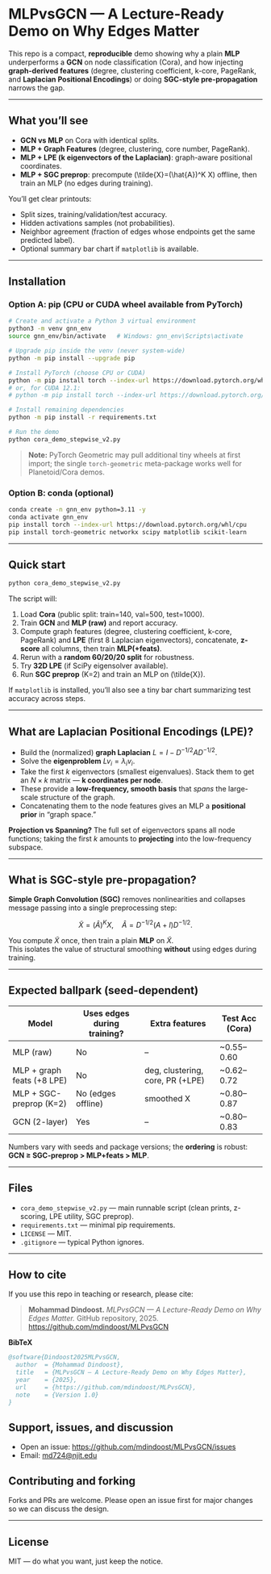 # MLPvsGCN — A Lecture-Ready Demo on Why Edges Matter

This repo is a compact, **reproducible** demo showing why a plain **MLP** underperforms a **GCN** on node classification (Cora), and how injecting **graph-derived features** (degree, clustering coefficient, k-core, PageRank, and **Laplacian Positional Encodings**) or doing **SGC-style pre-propagation** narrows the gap.

---

## What you’ll see

- **GCN vs MLP** on Cora with identical splits.
- **MLP + Graph Features** (degree, clustering, core number, PageRank).
- **MLP + LPE (k eigenvectors of the Laplacian)**: graph-aware positional coordinates.
- **MLP + SGC preprop**: precompute \(\tilde{X}=(\hat{A})^K X\) offline, then train an MLP (no edges during training).

You’ll get clear printouts:
- Split sizes, training/validation/test accuracy.
- Hidden activations samples (not probabilities).
- Neighbor agreement (fraction of edges whose endpoints get the same predicted label).
- Optional summary bar chart if `matplotlib` is available.

---

## Installation

### Option A: pip (CPU or CUDA wheel available from PyTorch)

```bash
# Create and activate a Python 3 virtual environment
python3 -m venv gnn_env
source gnn_env/bin/activate   # Windows: gnn_env\Scripts\activate

# Upgrade pip inside the venv (never system-wide)
python -m pip install --upgrade pip

# Install PyTorch (choose CPU or CUDA)
python -m pip install torch --index-url https://download.pytorch.org/whl/cpu
# or, for CUDA 12.1:
# python -m pip install torch --index-url https://download.pytorch.org/whl/cu121

# Install remaining dependencies
python -m pip install -r requirements.txt

# Run the demo
python cora_demo_stepwise_v2.py
```

> **Note:** PyTorch Geometric may pull additional tiny wheels at first import; the single `torch-geometric` meta-package works well for Planetoid/Cora demos.

### Option B: conda (optional)

```bash
conda create -n gnn_env python=3.11 -y
conda activate gnn_env
pip install torch --index-url https://download.pytorch.org/whl/cpu
pip install torch-geometric networkx scipy matplotlib scikit-learn
```

---

## Quick start

```bash
python cora_demo_stepwise_v2.py
```

The script will:
1. Load **Cora** (public split: train=140, val=500, test=1000).
2. Train **GCN** and **MLP (raw)** and report accuracy.
3. Compute graph features (degree, clustering coefficient, k-core, PageRank) and **LPE** (first 8 Laplacian eigenvectors), concatenate, **z-score** all columns, then train **MLP(+feats)**.
4. Rerun with a **random 60/20/20 split** for robustness.
5. Try **32D LPE** (if SciPy eigensolver available).
6. Run **SGC preprop** (K=2) and train an MLP on \(\tilde{X}\).

If `matplotlib` is installed, you’ll also see a tiny bar chart summarizing test accuracy across steps.

---

## What are Laplacian Positional Encodings (LPE)?

- Build the (normalized) **graph Laplacian** $L = I - D^{-1/2} A D^{-1/2}$.
- Solve the **eigenproblem** $L v_i = \lambda_i v_i$.
- Take the first $k$ eigenvectors (smallest eigenvalues). Stack them to get an $N \times k$ matrix — **k coordinates per node**.
- These provide a **low-frequency, smooth basis** that *spans* the large-scale structure of the graph.
- Concatenating them to the node features gives an MLP a **positional prior** in “graph space.”

**Projection vs Spanning?** The full set of eigenvectors spans all node functions; taking the first *k* amounts to **projecting** into the low-frequency subspace.

---

## What is SGC-style pre-propagation?

**Simple Graph Convolution (SGC)** removes nonlinearities and collapses message passing into a single preprocessing step:

$$
\tilde{X} = (\hat{A})^{K} X, \quad \hat{A} = D^{-1/2}(A+I)D^{-1/2}.
$$

You compute $\tilde{X}$ once, then train a plain **MLP** on $\tilde{X}$.  
This isolates the value of structural smoothing **without** using edges during training.

---

## Expected ballpark (seed-dependent)

| Model | Uses edges during training? | Extra features | Test Acc (Cora) |
|------|------------------------------|----------------|------------------|
| MLP (raw) | No | – | ~0.55–0.60 |
| MLP + graph feats (+8 LPE) | No | deg, clustering, core, PR (+LPE) | ~0.62–0.72 |
| MLP + SGC-preprop (K=2) | No (edges offline) | smoothed X | ~0.80–0.87 |
| GCN (2-layer) | Yes | – | ~0.80–0.83 |

Numbers vary with seeds and package versions; the **ordering** is robust: **GCN ≥ SGC-preprop > MLP+feats > MLP**.

---

## Files

- `cora_demo_stepwise_v2.py` — main runnable script (clean prints, z-scoring, LPE utility, SGC preprop).
- `requirements.txt` — minimal pip requirements.
- `LICENSE` — MIT.
- `.gitignore` — typical Python ignores.

---

## How to cite

If you use this repo in teaching or research, please cite:

> **Mohammad Dindoost.** *MLPvsGCN — A Lecture-Ready Demo on Why Edges Matter.* GitHub repository, 2025.  
> https://github.com/mdindoost/MLPvsGCN

**BibTeX**
```bibtex
@software{Dindoost2025MLPvsGCN,
  author  = {Mohammad Dindoost},
  title   = {MLPvsGCN — A Lecture-Ready Demo on Why Edges Matter},
  year    = {2025},
  url     = {https://github.com/mdindoost/MLPvsGCN},
  note    = {Version 1.0}
}
```

## Support, issues, and discussion

- Open an issue: https://github.com/mdindoost/MLPvsGCN/issues  
- Email: md724@njit.edu

## Contributing and forking

Forks and PRs are welcome. Please open an issue first for major changes so we can discuss the design.

---

## License

MIT — do what you want, just keep the notice.
